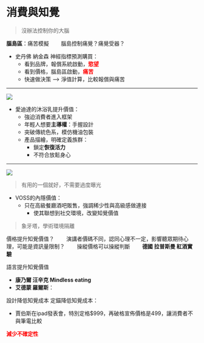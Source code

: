 # 消費與知覺

> 沒辦法控制你的大腦

**腦島區**：痛苦模擬
　　腦島控制痛覺？痛覺受器？

* 史丹佛 納金森 神經指標預測購買：
  * 看到品牌，報償系統啟動，**<font color="red">慾望</font>**
  * 看到價格，腦島區啟動，**<font color="red">痛苦</font>**
  * 快速做決策 —> 淨值計算，比較報償與痛苦

---
![](https://i.imgur.com/VapEWrz.png)
* 愛迪達的沐浴乳提升價值：
  * 強迫消費者進入框架
  * 年輕人想要**主導權**：手握設計
  * 突破傳統色系，模仿機油包裝
  * 產品描繪，明確定義族群：
    * 鎖定**恢復活力**
    * 不符合放鬆身心

---
![](https://i.imgur.com/DyDtWj0.png)
> 有用的一個就好，不需要過度曝光
* VOSS的內隱價值：
  * 只在高級餐廳酒吧販售，強調稀少性與高級感做連接
    * 使其聯想到社交環境，改變知覺價值

> 象牙塔，學術環境隔離

價格提升知覺價值？
　　演講者價碼不同，認同心理不一定，影響聽眾期待心理，可能是資訊量限制？
　　操縱價格可以操縱判斷
　　**德國 拉普斯曼 紅酒實驗**

語言提升知覺價值
  * **康乃爾 汪辛克 Mindless eating**
  * **艾德蒙 羅爾斯**：

設計降低知覺成本
定錨降低知覺成本：
  * 賈伯斯在ipad發表會，特別定格$999，再破格宣佈價格是499，讓消費者不與筆電比較

**<font color="red">減少不確定性</font>**